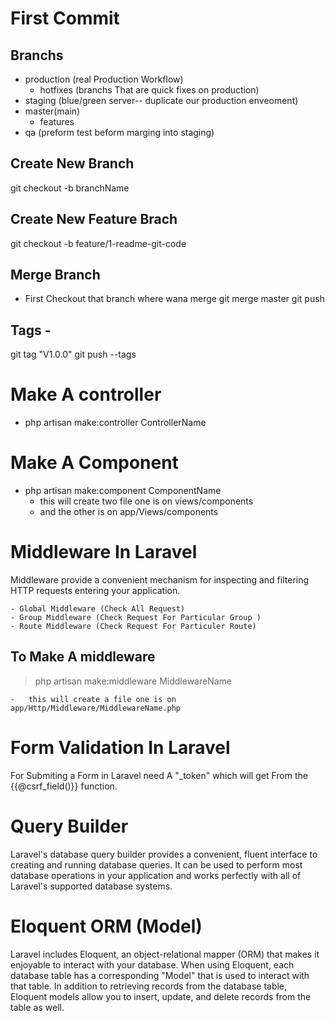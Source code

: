 # First Commit

## Branchs

-   production (real Production Workflow)
    -   hotfixes (branchs That are quick fixes on production)
-   staging (blue/green server-- duplicate our production enveoment)
-   master(main)
    -   features
-   qa (preform test beform marging into staging)

## Create New Branch

git checkout -b branchName

## Create New Feature Brach

git checkout -b feature/1-readme-git-code

## Merge Branch

-   First Checkout that branch where wana merge
    git merge master
    git push

## Tags -

git tag "V1.0.0"
git push --tags

# Make A controller

-   php artisan make:controller ControllerName

# Make A Component

-   php artisan make:component ComponentName
    -   this will create two file one is on views/components
    -   and the other is on app/Views/components

# Middleware In Laravel

Middleware provide a convenient mechanism for inspecting and filtering HTTP requests entering your application.

    - Global Middleware (Check All Request)
    - Group Middleware (Check Request For Particular Group )
    - Route Middleware (Check Request For Particuler Route)

## To Make A middleware

> php artisan make:middleware MiddlewareName

    -   this will create a file one is on app/Http/Middleware/MiddlewareName.php

# Form Validation In Laravel

For Submiting a Form in Laravel need A "\_token" which will get From the {{@csrf_field()}} function.

# Query Builder

Laravel's database query builder provides a convenient, fluent interface to creating and running database queries. It can be used to perform most database operations in your application and works perfectly with all of Laravel's supported database systems.

# Eloquent ORM (Model)

Laravel includes Eloquent, an object-relational mapper (ORM) that makes it enjoyable to interact with your database. When using Eloquent, each database table has a corresponding "Model" that is used to interact with that table. In addition to retrieving records from the database table, Eloquent models allow you to insert, update, and delete records from the table as well.
